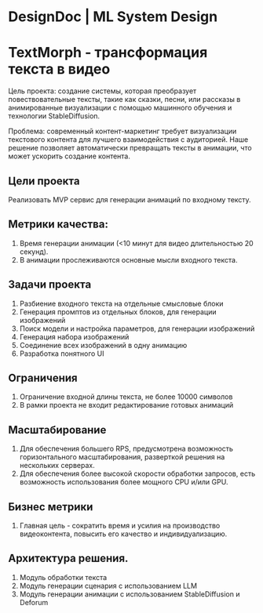 # DesignDoc | ML System Design


# TextMorph - трансформация текста в видео 


Цель проекта: создание системы, которая преобразует повествовательные тексты, такие как сказки, песни, или рассказы в анимированные визуализации с помощью машинного обучения и технологии StableDiffusion.

Проблема: современный контент-маркетинг требует визуализации текстового контента для лучшего взаимодействия с аудиторией. Наше решение позволяет автоматически превращать тексты в анимации, что может ускорить создание контента.


## Цели проекта
Реализовать MVP сервис для генерации анимаций по входному тексту.


## Метрики качества:
1. Время генерации анимации (<10 минут для видео длительностью 20 секунд).
1. В анимации прослеживаются основные мысли входного текста.


## Задачи проекта
1. Разбиение входного текста на отдельные смысловые блоки
1. Генерация промптов из отдельных блоков, для генерации изображений
1. Поиск модели и настройка параметров, для генерации изображений
1. Генерация набора изображений
1. Соединение всех изображений в одну анимацию
1. Разработка понятного UI


## Ограничения
1. Ограничение входной длины текста, не более 10000 символов
1. В рамки проекта не входит редактирование готовых анимаций


## Масштабирование
1. Для обеспечения большего RPS, предусмотрена возможность горизонтального масштабирования, разверткой решения на нескольких серверах.
1. Для обеспечения более высокой скорости обработки запросов, есть возможность использования более мощного CPU и/или GPU.


## Бизнес метрики
1. Главная цель - сократить время и усилия на производство видеоконтента, повысить его качество и индивидуализацию.


## Архитектура решения.
1. Модуль обработки текста
1. Модуль генерации сценария с использованием LLM
1. Модуль генерации анимации с использованием StableDiffusion и Deforum
